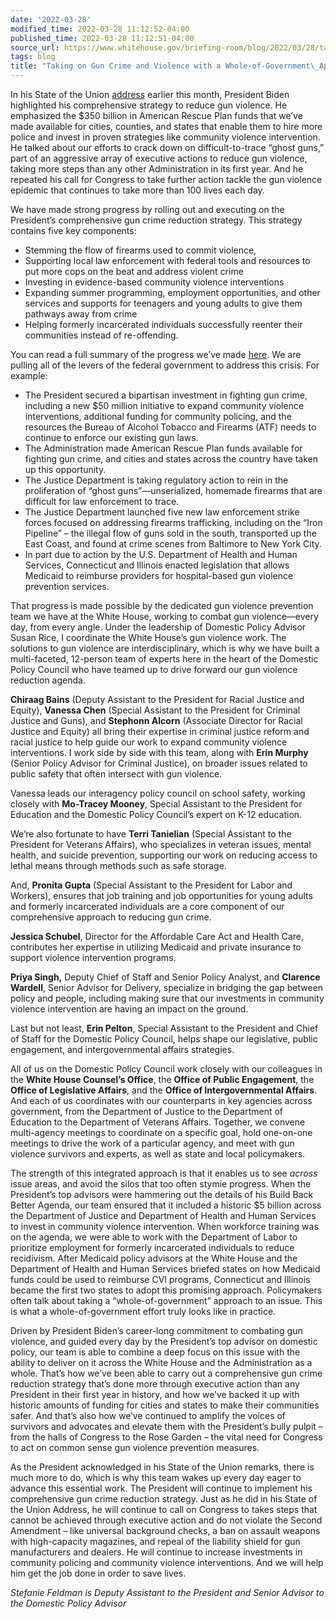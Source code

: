 ```yaml
---
date: '2022-03-28'
modified_time: 2022-03-28 11:12:52-04:00
published_time: 2022-03-28 11:12:51-04:00
source_url: https://www.whitehouse.gov/briefing-room/blog/2022/03/28/taking-on-gun-crime-and-violence-with-a-whole-of-government-approach/
tags: blog
title: "Taking on Gun Crime and Violence with a Whole-of-Government\_Approach"
---
```

 
In his State of the Union
[address](https://www.whitehouse.gov/briefing-room/speeches-remarks/2022/03/02/remarks-by-president-biden-in-state-of-the-union-address/)
earlier this month, President Biden highlighted his comprehensive
strategy to reduce gun violence. He emphasized the $350 billion in
American Rescue Plan funds that we’ve made available for cities,
counties, and states that enable them to hire more police and invest in
proven strategies like community violence intervention. He talked about
our efforts to crack down on difficult-to-trace “ghost guns,” part of an
aggressive array of executive actions to reduce gun violence, taking
more steps than any other Administration in its first year. And he
repeated his call for Congress to take further action tackle the gun
violence epidemic that continues to take more than 100 lives each day.

We have made strong progress by rolling out and executing on the
President’s comprehensive gun crime reduction strategy. This strategy
contains five key components:

-   Stemming the flow of firearms used to commit violence,
-   Supporting local law enforcement with federal tools and resources to
    put more cops on the beat and address violent crime
-   Investing in evidence-based community violence interventions
-   Expanding summer programming, employment opportunities, and other
    services and supports for teenagers and young adults to give them
    pathways away from crime
-   Helping formerly incarcerated individuals successfully reenter their
    communities instead of re-offending.

You can read a full summary of the progress we’ve made
[here](https://www.whitehouse.gov/briefing-room/statements-releases/2022/03/01/fact-sheet-president-bidens-historic-actions-to-make-our-communities-safer-by-reducing-gun-crime/).
We are pulling all of the levers of the federal government to address
this crisis. For example:

-   The President secured a bipartisan investment in fighting gun crime,
    including a new $50 million initiative to expand community violence
    interventions, additional funding for community policing, and the
    resources the Bureau of Alcohol Tobacco and Firearms (ATF) needs to
    continue to enforce our existing gun laws.
-   The Administration made American Rescue Plan funds available for
    fighting gun crime, and cities and states across the country have
    taken up this opportunity.
-   The Justice Department is taking regulatory action to rein in the
    proliferation of “ghost guns”—unserialized, homemade firearms that
    are difficult for law enforcement to trace.
-   The Justice Department launched five new law enforcement strike
    forces focused on addressing firearms trafficking, including on the
    “Iron Pipeline” – the illegal flow of guns sold in the south,
    transported up the East Coast, and found at crime scenes from
    Baltimore to New York City.
-   In part due to action by the U.S. Department of Health and Human
    Services, Connecticut and Illinois enacted legislation that allows
    Medicaid to reimburse providers for hospital-based gun violence
    prevention services.

That progress is made possible by the dedicated gun violence prevention
team we have at the White House, working to combat gun violence—every
day, from every angle. Under the leadership of Domestic Policy Advisor
Susan Rice, I coordinate the White House’s gun violence work. The
solutions to gun violence are interdisciplinary, which is why we have
built a multi-faceted, 12-person team of experts here in the heart of
the Domestic Policy Council who have teamed up to drive forward our gun
violence reduction agenda.

**Chiraag Bains** (Deputy Assistant to the President for Racial Justice
and Equity), **Vanessa Chen** (Special Assistant to the President for
Criminal Justice and Guns), and **Stephonn Alcorn** (Associate Director
for Racial Justice and Equity) all bring their expertise in criminal
justice reform and racial justice to help guide our work to expand
community violence interventions. I work side by side with this team,
along with **Erin Murphy** (Senior Policy Advisor for Criminal Justice),
on broader issues related to public safety that often intersect with gun
violence.

Vanessa leads our interagency policy council on school safety, working
closely with **Mo-Tracey Mooney**, Special Assistant to the President
for Education and the Domestic Policy Council’s expert on K-12
education.

We’re also fortunate to have **Terri Tanielian** (Special Assistant to
the President for Veterans Affairs), who specializes in veteran issues,
mental health, and suicide prevention, supporting our work on reducing
access to lethal means through methods such as safe storage.

And, **Pronita Gupta** (Special Assistant to the President for Labor and
Workers), ensures that job training and job opportunities for young
adults and formerly incarcerated individuals are a core component of our
comprehensive approach to reducing gun crime.

**Jessica Schubel**, Director for the Affordable Care Act and Health
Care, contributes her expertise in utilizing Medicaid and private
insurance to support violence intervention programs.

**Priya Singh,** Deputy Chief of Staff and Senior Policy Analyst, and
**Clarence Wardell**, Senior Advisor for Delivery, specialize in
bridging the gap between policy and people, including making sure that
our investments in community violence intervention are having an impact
on the ground.

Last but not least, **Erin Pelton**, Special Assistant to the President
and Chief of Staff for the Domestic Policy Council, helps shape our
legislative, public engagement, and intergovernmental affairs
strategies.

All of us on the Domestic Policy Council work closely with our
colleagues in the **White House Counsel’s Office**, the **Office of
Public Engagement**, the **Office of Legislative Affairs**, and the
**Office of Intergovernmental Affairs**. And each of us coordinates with
our counterparts in key agencies across government, from the Department
of Justice to the Department of Education to the Department of Veterans
Affairs. Together, we convene multi-agency meetings to coordinate on a
specific goal, hold one-on-one meetings to drive the work of a
particular agency, and meet with gun violence survivors and experts, as
well as state and local policymakers.

The strength of this integrated approach is that it enables us to see
*across* issue areas, and avoid the silos that too often stymie
progress. When the President’s top advisors were hammering out the
details of his Build Back Better Agenda, our team ensured that it
included a historic $5 billion across the Department of Justice and
Department of Health and Human Services to invest in community violence
intervention. When workforce training was on the agenda, we were able to
work with the Department of Labor to prioritize employment for formerly
incarcerated individuals to reduce recidivism. After Medicaid policy
advisors at the White House and the Department of Health and Human
Services briefed states on how Medicaid funds could be used to reimburse
CVI programs, Connecticut and Illinois became the first two states to
adopt this promising approach. Policymakers often talk about taking a
“whole-of-government” approach to an issue. This is what a
whole-of-government effort truly looks like in practice.

Driven by President Biden’s career-long commitment to combating gun
violence, and guided every day by the President’s top advisor on
domestic policy, our team is able to combine a deep focus on this issue
with the ability to deliver on it across the White House and the
Administration as a whole. That’s how we’ve been able to carry out a
comprehensive gun crime reduction strategy that’s done more through
executive action than any President in their first year in history, and
how we’ve backed it up with historic amounts of funding for cities and
states to make their communities safer. And that’s also how we’ve
continued to amplify the voices of survivors and advocates and elevate
them with the President’s bully pulpit – from the halls of Congress to
the Rose Garden – the vital need for Congress to act on common sense gun
violence prevention measures.

As the President acknowledged in his State of the Union remarks, there
is much more to do, which is why this team wakes up every day eager to
advance this essential work. The President will continue to implement
his comprehensive gun crime reduction strategy. Just as he did in his
State of the Union Address, he will continue to call on Congress to
takes steps that cannot be achieved through executive action and do not
violate the Second Amendment – like universal background checks, a ban
on assault weapons with high-capacity magazines, and repeal of the
liability shield for gun manufacturers and dealers. He will continue to
increase investments in community policing and community violence
interventions. And we will help him get the job done in order to save
lives.

*Stefanie Feldman is Deputy Assistant to the President and Senior
Advisor to the Domestic Policy Advisor*
